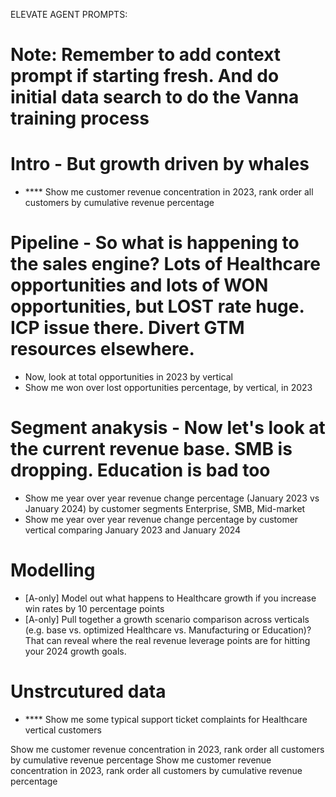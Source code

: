ELEVATE AGENT PROMPTS:

# Note: Remember to add context prompt if starting fresh. And do initial data search to do the Vanna training process

# Intro - But growth driven by whales
- **** Show me customer revenue concentration in 2023, rank order all customers by cumulative revenue percentage

# Pipeline - So what is happening to the sales engine? Lots of Healthcare opportunities and lots of WON opportunities, but LOST rate huge. ICP issue there. Divert GTM resources elsewhere.
- Now, look at total opportunities in 2023 by vertical
- Show me won over lost opportunities percentage, by vertical, in 2023

# Segment anakysis - Now let's look at the current revenue base. SMB is dropping. Education is bad too
- Show me year over year revenue change percentage (January 2023 vs January 2024) by customer segments Enterprise, SMB, Mid-market
- Show me year over year revenue change percentage by customer vertical comparing January 2023 and January 2024

# Modelling
- [A-only] Model out what happens to Healthcare growth if you increase win rates by 10 percentage points
- [A-only] Pull together a growth scenario comparison across verticals (e.g. base vs. optimized Healthcare vs. Manufacturing or Education)? That can reveal where the real revenue leverage points are for hitting your 2024 growth goals. 

# Unstrcutured data
- **** Show me some typical support ticket complaints for Healthcare vertical customers


Show me customer revenue concentration in 2023, rank order all customers by cumulative revenue percentage
Show me customer revenue concentration in 2023, rank order all customers by cumulative revenue percentage